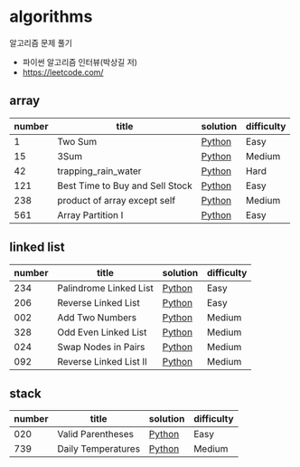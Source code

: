 # algorithms

알고리즘 문제 풀기



- 파이썬 알고리즘 인터뷰(박상길 저)
- https://leetcode.com/



## array

| number | title                           | solution                                                     | difficulty |
| ------ | ------------------------------- | ------------------------------------------------------------ | ---------- |
| 1      | Two Sum                         | [Python](https://github.com/leegwae/algorithms/blob/main/array/001_two_sum.py) | Easy       |
| 15     | 3Sum                            | [Python](https://github.com/leegwae/algorithms/blob/main/array/015_3Sum.py) | Medium     |
| 42     | trapping_rain_water             | [Python](https://github.com/leegwae/algorithms/blob/main/array/042_trapping_rain_water.py) | Hard       |
| 121    | Best Time to Buy and Sell Stock | [Python](https://github.com/leegwae/algorithms/blob/main/array/121_best_time_to_but_and_sell_stock.py) | Easy       |
| 238    | product of array except self    | [Python](https://github.com/leegwae/algorithms/blob/main/array/238_product_of_array_except_self.py) | Medium     |
| 561    | Array Partition I               | [Python](https://github.com/leegwae/algorithms/blob/main/array/561_array_partition_i.py) | Easy       |



## linked list

| number | title                  | solution                                                     | difficulty |
| ------ | ---------------------- | ------------------------------------------------------------ | ---------- |
| 234    | Palindrome Linked List | [Python](https://github.com/leegwae/algorithms/blob/main/linked_list/234_palindrome_linked_list.py) | Easy       |
| 206    | Reverse Linked List    | [Python](https://github.com/leegwae/algorithms/blob/main/linked_list/206_reverse_linked_list.py) | Easy       |
| 002    | Add Two Numbers        | [Python](https://github.com/leegwae/algorithms/blob/main/linked_list/206_reverse_linked_list.py) | Medium     |
| 328    | Odd Even Linked List   | [Python](https://github.com/leegwae/algorithms/blob/main/linked_list/328_odd_even_linked_list.py) | Medium     |
| 024    | Swap Nodes in Pairs    | [Python](https://github.com/leegwae/algorithms/blob/main/linked_list/024_swap_nodes_in_pairs.py) | Medium     |
| 092    | Reverse Linked List II | [Python](https://github.com/leegwae/algorithms/blob/main/linked_list/092_reverse_linked_list_ii.py) | Medium     |



## stack

| number | title              | solution                                                     | difficulty |
| ------ | ------------------ | ------------------------------------------------------------ | ---------- |
| 020    | Valid Parentheses  | [Python](https://github.com/leegwae/algorithms/blob/main/stack/20_valid_parentheses.py) | Easy       |
| 739    | Daily Temperatures | [Python](https://github.com/leegwae/algorithms/blob/main/stack/739_daily_temperatures.py) | Medium     |


